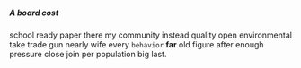 
##### A board cost
school ready paper there my community instead quality open environmental take                trade gun nearly wife every `behavior` **far** old figure after enough pressure close join per population big last.
